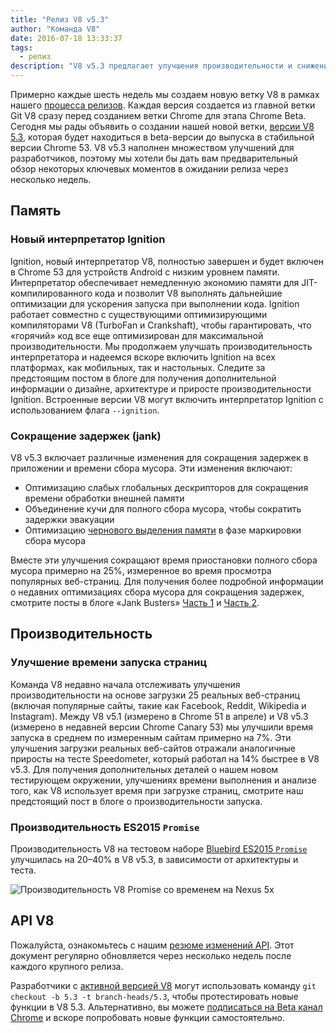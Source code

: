 ```yaml
---
title: "Релиз V8 v5.3"
author: "Команда V8"
date: 2016-07-18 13:33:37
tags:
  - релиз
description: "V8 v5.3 предлагает улучшения производительности и снижение расхода памяти."
---
```

Примерно каждые шесть недель мы создаем новую ветку V8 в рамках нашего [процесса релизов](/docs/release-process). Каждая версия создается из главной ветки Git V8 сразу перед созданием ветки Chrome для этапа Chrome Beta. Сегодня мы рады объявить о создании нашей новой ветки, [версии V8 5.3](https://chromium.googlesource.com/v8/v8.git/+log/branch-heads/5.3), которая будет находиться в beta-версии до выпуска в стабильной версии Chrome 53. V8 v5.3 наполнен множеством улучшений для разработчиков, поэтому мы хотели бы дать вам предварительный обзор некоторых ключевых моментов в ожидании релиза через несколько недель.

<!--truncate-->
## Память

### Новый интерпретатор Ignition

Ignition, новый интерпретатор V8, полностью завершен и будет включен в Chrome 53 для устройств Android с низким уровнем памяти. Интерпретатор обеспечивает немедленную экономию памяти для JIT-компилированного кода и позволит V8 выполнять дальнейшие оптимизации для ускорения запуска при выполнении кода. Ignition работает совместно с существующими оптимизирующими компиляторами V8 (TurboFan и Crankshaft), чтобы гарантировать, что «горячий» код все еще оптимизирован для максимальной производительности. Мы продолжаем улучшать производительность интерпретатора и надеемся вскоре включить Ignition на всех платформах, как мобильных, так и настольных. Следите за предстоящим постом в блоге для получения дополнительной информации о дизайне, архитектуре и приросте производительности Ignition. Встроенные версии V8 могут включить интерпретатор Ignition с использованием флага `--ignition`.

### Сокращение задержек (jank)

V8 v5.3 включает различные изменения для сокращения задержек в приложении и времени сбора мусора. Эти изменения включают:

- Оптимизацию слабых глобальных дескрипторов для сокращения времени обработки внешней памяти
- Объединение кучи для полного сбора мусора, чтобы сократить задержки эвакуации
- Оптимизацию [чернового выделения памяти](/blog/orinoco) в фазе маркировки сбора мусора

Вместе эти улучшения сокращают время приостановки полного сбора мусора примерно на 25%, измеренное во время просмотра популярных веб-страниц. Для получения более подробной информации о недавних оптимизациях сбора мусора для сокращения задержек, смотрите посты в блоге «Jank Busters» [Часть 1](/blog/jank-busters) и [Часть 2](/blog/orinoco).

## Производительность

### Улучшение времени запуска страниц

Команда V8 недавно начала отслеживать улучшения производительности на основе загрузки 25 реальных веб-страниц (включая популярные сайты, такие как Facebook, Reddit, Wikipedia и Instagram). Между V8 v5.1 (измерено в Chrome 51 в апреле) и V8 v5.3 (измерено в недавней версии Chrome Canary 53) мы улучшили время запуска в среднем по измеренным сайтам примерно на 7%. Эти улучшения загрузки реальных веб-сайтов отражали аналогичные приросты на тесте Speedometer, который работал на 14% быстрее в V8 v5.3. Для получения дополнительных деталей о нашем новом тестирующем окружении, улучшениях времени выполнения и анализе того, как V8 использует время при загрузке страниц, смотрите наш предстоящий пост в блоге о производительности запуска.

### Производительность ES2015 `Promise`

Производительность V8 на тестовом наборе [Bluebird ES2015 `Promise`](https://github.com/petkaantonov/bluebird/tree/master/benchmark) улучшилась на 20–40% в V8 v5.3, в зависимости от архитектуры и теста.

![Производительность V8 `Promise` со временем на Nexus 5x](/_img/v8-release-53/promise.png)

## API V8

Пожалуйста, ознакомьтесь с нашим [резюме изменений API](https://docs.google.com/document/d/1g8JFi8T_oAE_7uAri7Njtig7fKaPDfotU6huOa1alds/edit). Этот документ регулярно обновляется через несколько недель после каждого крупного релиза.

Разработчики с [активной версией V8](https://v8.dev/docs/source-code#using-git) могут использовать команду `git checkout -b 5.3 -t branch-heads/5.3`, чтобы протестировать новые функции в V8 5.3. Альтернативно, вы можете [подписаться на Beta канал Chrome](https://www.google.com/chrome/browser/beta.html) и вскоре попробовать новые функции самостоятельно.
